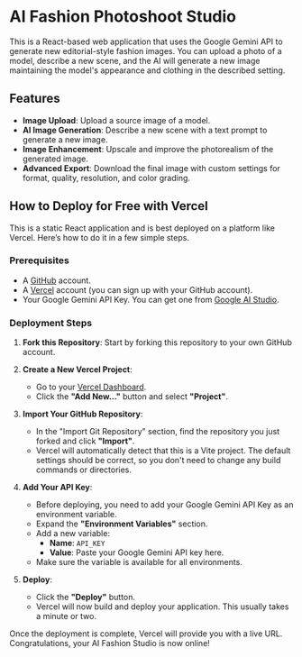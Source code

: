# AI Fashion Photoshoot Studio

This is a React-based web application that uses the Google Gemini API to generate new editorial-style fashion images. You can upload a photo of a model, describe a new scene, and the AI will generate a new image maintaining the model's appearance and clothing in the described setting.

## Features

-   **Image Upload**: Upload a source image of a model.
-   **AI Image Generation**: Describe a new scene with a text prompt to generate a new image.
-   **Image Enhancement**: Upscale and improve the photorealism of the generated image.
-   **Advanced Export**: Download the final image with custom settings for format, quality, resolution, and color grading.

## How to Deploy for Free with Vercel

This is a static React application and is best deployed on a platform like Vercel. Here’s how to do it in a few simple steps.

### Prerequisites

-   A [GitHub](https://github.com/) account.
-   A [Vercel](https://vercel.com/signup) account (you can sign up with your GitHub account).
-   Your Google Gemini API Key. You can get one from [Google AI Studio](https://aistudio.google.com/app/apikey).

### Deployment Steps

1.  **Fork this Repository**: Start by forking this repository to your own GitHub account.

2.  **Create a New Vercel Project**:
    -   Go to your [Vercel Dashboard](https://vercel.com/dashboard).
    -   Click the **"Add New..."** button and select **"Project"**.

3.  **Import Your GitHub Repository**:
    -   In the "Import Git Repository" section, find the repository you just forked and click **"Import"**.
    -   Vercel will automatically detect that this is a Vite project. The default settings should be correct, so you don't need to change any build commands or directories.

4.  **Add Your API Key**:
    -   Before deploying, you need to add your Google Gemini API Key as an environment variable.
    -   Expand the **"Environment Variables"** section.
    -   Add a new variable:
        -   **Name**: `API_KEY`
        -   **Value**: Paste your Google Gemini API key here.
    -   Make sure the variable is available for all environments.

5.  **Deploy**:
    -   Click the **"Deploy"** button.
    -   Vercel will now build and deploy your application. This usually takes a minute or two.

Once the deployment is complete, Vercel will provide you with a live URL. Congratulations, your AI Fashion Studio is now online!
